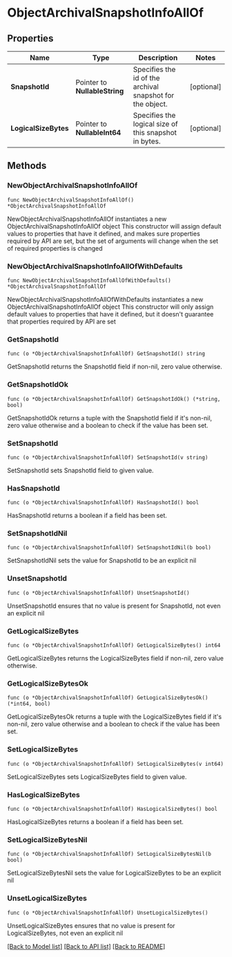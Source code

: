 # ObjectArchivalSnapshotInfoAllOf

## Properties

Name | Type | Description | Notes
------------ | ------------- | ------------- | -------------
**SnapshotId** | Pointer to **NullableString** | Specifies the id of the archival snapshot for the object. | [optional] 
**LogicalSizeBytes** | Pointer to **NullableInt64** | Specifies the logical size of this snapshot in bytes. | [optional] 

## Methods

### NewObjectArchivalSnapshotInfoAllOf

`func NewObjectArchivalSnapshotInfoAllOf() *ObjectArchivalSnapshotInfoAllOf`

NewObjectArchivalSnapshotInfoAllOf instantiates a new ObjectArchivalSnapshotInfoAllOf object
This constructor will assign default values to properties that have it defined,
and makes sure properties required by API are set, but the set of arguments
will change when the set of required properties is changed

### NewObjectArchivalSnapshotInfoAllOfWithDefaults

`func NewObjectArchivalSnapshotInfoAllOfWithDefaults() *ObjectArchivalSnapshotInfoAllOf`

NewObjectArchivalSnapshotInfoAllOfWithDefaults instantiates a new ObjectArchivalSnapshotInfoAllOf object
This constructor will only assign default values to properties that have it defined,
but it doesn't guarantee that properties required by API are set

### GetSnapshotId

`func (o *ObjectArchivalSnapshotInfoAllOf) GetSnapshotId() string`

GetSnapshotId returns the SnapshotId field if non-nil, zero value otherwise.

### GetSnapshotIdOk

`func (o *ObjectArchivalSnapshotInfoAllOf) GetSnapshotIdOk() (*string, bool)`

GetSnapshotIdOk returns a tuple with the SnapshotId field if it's non-nil, zero value otherwise
and a boolean to check if the value has been set.

### SetSnapshotId

`func (o *ObjectArchivalSnapshotInfoAllOf) SetSnapshotId(v string)`

SetSnapshotId sets SnapshotId field to given value.

### HasSnapshotId

`func (o *ObjectArchivalSnapshotInfoAllOf) HasSnapshotId() bool`

HasSnapshotId returns a boolean if a field has been set.

### SetSnapshotIdNil

`func (o *ObjectArchivalSnapshotInfoAllOf) SetSnapshotIdNil(b bool)`

 SetSnapshotIdNil sets the value for SnapshotId to be an explicit nil

### UnsetSnapshotId
`func (o *ObjectArchivalSnapshotInfoAllOf) UnsetSnapshotId()`

UnsetSnapshotId ensures that no value is present for SnapshotId, not even an explicit nil
### GetLogicalSizeBytes

`func (o *ObjectArchivalSnapshotInfoAllOf) GetLogicalSizeBytes() int64`

GetLogicalSizeBytes returns the LogicalSizeBytes field if non-nil, zero value otherwise.

### GetLogicalSizeBytesOk

`func (o *ObjectArchivalSnapshotInfoAllOf) GetLogicalSizeBytesOk() (*int64, bool)`

GetLogicalSizeBytesOk returns a tuple with the LogicalSizeBytes field if it's non-nil, zero value otherwise
and a boolean to check if the value has been set.

### SetLogicalSizeBytes

`func (o *ObjectArchivalSnapshotInfoAllOf) SetLogicalSizeBytes(v int64)`

SetLogicalSizeBytes sets LogicalSizeBytes field to given value.

### HasLogicalSizeBytes

`func (o *ObjectArchivalSnapshotInfoAllOf) HasLogicalSizeBytes() bool`

HasLogicalSizeBytes returns a boolean if a field has been set.

### SetLogicalSizeBytesNil

`func (o *ObjectArchivalSnapshotInfoAllOf) SetLogicalSizeBytesNil(b bool)`

 SetLogicalSizeBytesNil sets the value for LogicalSizeBytes to be an explicit nil

### UnsetLogicalSizeBytes
`func (o *ObjectArchivalSnapshotInfoAllOf) UnsetLogicalSizeBytes()`

UnsetLogicalSizeBytes ensures that no value is present for LogicalSizeBytes, not even an explicit nil

[[Back to Model list]](../README.md#documentation-for-models) [[Back to API list]](../README.md#documentation-for-api-endpoints) [[Back to README]](../README.md)



